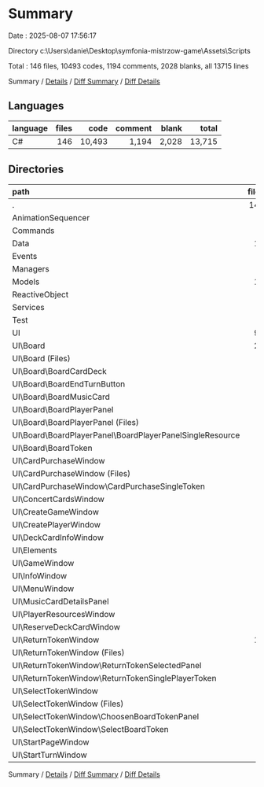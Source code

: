 # Summary

Date : 2025-08-07 17:56:17

Directory c:\\Users\\danie\\Desktop\\symfonia-mistrzow-game\\Assets\\Scripts

Total : 146 files,  10493 codes, 1194 comments, 2028 blanks, all 13715 lines

Summary / [Details](details.md) / [Diff Summary](diff.md) / [Diff Details](diff-details.md)

## Languages
| language | files | code | comment | blank | total |
| :--- | ---: | ---: | ---: | ---: | ---: |
| C# | 146 | 10,493 | 1,194 | 2,028 | 13,715 |

## Directories
| path | files | code | comment | blank | total |
| :--- | ---: | ---: | ---: | ---: | ---: |
| . | 146 | 10,493 | 1,194 | 2,028 | 13,715 |
| AnimationSequencer | 2 | 83 | 0 | 10 | 93 |
| Commands | 9 | 1,883 | 701 | 405 | 2,989 |
| Data | 10 | 276 | 7 | 44 | 327 |
| Events | 4 | 814 | 286 | 153 | 1,253 |
| Managers | 1 | 94 | 1 | 18 | 113 |
| Models | 12 | 1,276 | 16 | 239 | 1,531 |
| ReactiveObject | 3 | 175 | 41 | 29 | 245 |
| Services | 6 | 555 | 10 | 119 | 684 |
| Test | 1 | 12 | 31 | 1 | 44 |
| UI | 98 | 5,325 | 101 | 1,010 | 6,436 |
| UI\\Board | 26 | 1,351 | 24 | 259 | 1,634 |
| UI\\Board (Files) | 3 | 169 | 1 | 32 | 202 |
| UI\\Board\\BoardCardDeck | 4 | 139 | 0 | 20 | 159 |
| UI\\Board\\BoardEndTurnButton | 3 | 108 | 0 | 25 | 133 |
| UI\\Board\\BoardMusicCard | 6 | 307 | 11 | 57 | 375 |
| UI\\Board\\BoardPlayerPanel | 6 | 392 | 0 | 72 | 464 |
| UI\\Board\\BoardPlayerPanel (Files) | 3 | 217 | 0 | 40 | 257 |
| UI\\Board\\BoardPlayerPanel\\BoardPlayerPanelSingleResource | 3 | 175 | 0 | 32 | 207 |
| UI\\Board\\BoardToken | 4 | 236 | 12 | 53 | 301 |
| UI\\CardPurchaseWindow | 9 | 421 | 0 | 71 | 492 |
| UI\\CardPurchaseWindow (Files) | 5 | 261 | 0 | 47 | 308 |
| UI\\CardPurchaseWindow\\CardPurchaseSingleToken | 4 | 160 | 0 | 24 | 184 |
| UI\\ConcertCardsWindow | 2 | 110 | 0 | 24 | 134 |
| UI\\CreateGameWindow | 3 | 169 | 0 | 34 | 203 |
| UI\\CreatePlayerWindow | 4 | 214 | 0 | 44 | 258 |
| UI\\DeckCardInfoWindow | 3 | 127 | 0 | 28 | 155 |
| UI\\Elements | 6 | 273 | 7 | 60 | 340 |
| UI\\GameWindow | 3 | 114 | 0 | 12 | 126 |
| UI\\InfoWindow | 2 | 94 | 0 | 21 | 115 |
| UI\\MenuWindow | 2 | 60 | 0 | 11 | 71 |
| UI\\MusicCardDetailsPanel | 8 | 605 | 69 | 138 | 812 |
| UI\\PlayerResourcesWindow | 3 | 216 | 0 | 35 | 251 |
| UI\\ReserveDeckCardWindow | 4 | 183 | 0 | 39 | 222 |
| UI\\ReturnTokenWindow | 10 | 686 | 0 | 107 | 793 |
| UI\\ReturnTokenWindow (Files) | 4 | 227 | 0 | 30 | 257 |
| UI\\ReturnTokenWindow\\ReturnTokenSelectedPanel | 3 | 281 | 0 | 46 | 327 |
| UI\\ReturnTokenWindow\\ReturnTokenSinglePlayerToken | 3 | 178 | 0 | 31 | 209 |
| UI\\SelectTokenWindow | 9 | 484 | 1 | 84 | 569 |
| UI\\SelectTokenWindow (Files) | 3 | 163 | 1 | 31 | 195 |
| UI\\SelectTokenWindow\\ChoosenBoardTokenPanel | 4 | 229 | 0 | 38 | 267 |
| UI\\SelectTokenWindow\\SelectBoardToken | 2 | 92 | 0 | 15 | 107 |
| UI\\StartPageWindow | 2 | 111 | 0 | 24 | 135 |
| UI\\StartTurnWindow | 2 | 107 | 0 | 19 | 126 |

Summary / [Details](details.md) / [Diff Summary](diff.md) / [Diff Details](diff-details.md)